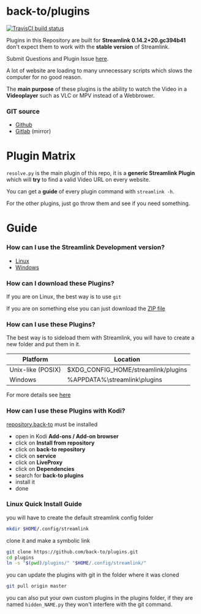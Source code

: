 # back-to/plugins

[![TravisCI build status][travisci-build-status-badge]][travisci-build-status]

Plugins in this Repository are built for **Streamlink 0.14.2+20.gc394b41**
don't expect them to work with the **stable version** of Streamlink.

Submit Questions and Plugin Issue [here][github-issues].

A lot of website are loading to many unnecessary scripts
which slows the computer for no good reason.

The **main purpose** of these plugins is the ability to watch the Video
in a **Videoplayer** such as VLC or MPV instead of a Webbrower.

### GIT source

- [Github][github]
- [Gitlab][gitlab] (mirror)

# Plugin Matrix

`resolve.py` is the main plugin of this repo, it is a **generic Streamlink Plugin**
which will **try** to find a valid Video URL on every website.

You can get a **guide** of every plugin command with `streamlink -h`.

For the other plugins, just go throw them and see if you need something.

# Guide

### How can I use the Streamlink Development version?

- [Linux][install-linux]
- [Windows][install-windows]

### How can I download these Plugins?

If you are on Linux, the best way is to use `git`

If you are on something else you can just download the [ZIP file][repo-zip]

### How can I use these Plugins?

The best way is to sideload them with Streamlink,
you will have to create a new folder and put them in it.

| Platform          | Location           |
| -------------     | -------------      |
| Unix-like (POSIX) | $XDG_CONFIG_HOME/streamlink/plugins |
| Windows           | %APPDATA%\streamlink\plugins        |

For more details see [here][streamlink-sideloading]

### How can I use these Plugins with Kodi?

[repository.back-to][repository.back-to] must be installed

- open in Kodi **Add-ons / Add-on browser**
- click on **Install from repository**
- click on **back-to repository**
- click on **service**
- click on **LiveProxy**
- click on **Dependencies**
- search for **back-to plugins**
- install it
- done

### Linux Quick Install Guide

you will have to create the default streamlink config folder


```sh
mkdir $HOME/.config/streamlink
```

clone it and make a symbolic link

```sh
git clone https://github.com/back-to/plugins.git
cd plugins
ln -s "$(pwd)/plugins/" "$HOME/.config/streamlink/"
```

you can update the plugins with git in the folder where it was cloned

```sh
git pull origin master
```

you can also put your own custom plugins in the plugins folder,
if they are named `hidden_NAME.py` they won't interfere with the git command.

  [github-issues]: https://github.com/back-to/plugins/issues
  [github]: https://github.com/back-to/plugins
  [gitlab]: https://gitlab.com/back-to/plugins
  [install-linux]: https://streamlink.github.io/latest/install.html#source-code
  [install-windows]: https://bintray.com/streamlink/streamlink-nightly/streamlink/_latestVersion/#files
  [repo-zip]: https://github.com/streamlink/streamlink/archive/master.zip
  [repository.back-to]: https://github.com/back-to/repo/raw/master/repository.back-to/repository.back-to-5.0.0.zip
  [streamlink-sideloading]: https://streamlink.github.io/latest/cli.html#sideloading-plugins
  [travisci-build-status-badge]: https://travis-ci.org/back-to/plugins.svg?branch=master
  [travisci-build-status]: https://travis-ci.org/back-to/plugins
